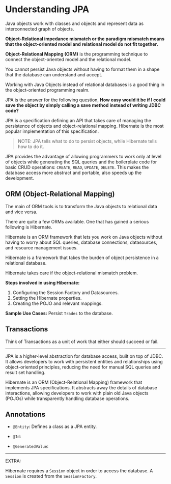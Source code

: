 # Understanding JPA

Java objects work with classes and objects and represent data as interconnected graph of objects.

**Object-Relational impedance mismatch or the paradigm mismatch means that the object-oriented model and relational model do not fit together.**

**Object-Relational Mapping (ORM)** is the programming technique to connect the object-oriented model and the relational model.

You cannot persist Java objects without having to format them in a shape that the database can understand and accept.

Working with Java Objects instead of relational databases is a good thing in the object-oriented programming realm.

JPA is the answer for the following question, **How easy would it be if I could save the object by simply calling a save method instead of writing JDBC code?**

JPA is a specification defining an API that takes care of managing the persistence of objects and object-relational mapping. Hibernate is the most popular implementation of this specification.

> NOTE: JPA tells what to do to persist objects, while Hibernate tells how to do it.

JPA provides the advantage of allowing programmers to work only at level of objects while generating the SQL queries and the boilerplate code for basic CRUD operations: `CREATE`, `READ`, `UPDATE`, `DELETE`. This makes the database access more abstract and portable, also speeds up the development.

## ORM (Object-Relational Mapping)

The main of ORM tools is to transform the Java objects to relational data and vice versa.

There are quite a few ORMs available. One that has gained a serious following is Hibernate.

Hibernate is an ORM framework that lets you work on Java objects without having to worry about SQL queries, database connections, datasources, and resource management issues.

Hibernate is a framework that takes the burden of object persistence in a relational database.

Hibernate takes care if the object-relational mismatch problem.

**Steps involved in using Hibernate:**

1. Configuring the Session Factory and Datasources.
2. Setting the Hibernate properties.
3. Creating the POJO and relevant mappings.

**Sample Use Cases:** Persist `Trades` to the database.

## Transactions

Think of Transactions as a unit of work that either should succeed or fail.

---

JPA is a higher-level abstraction for database access, built on top of JDBC. It allows developers to work with persistent entities and relationships using object-oriented principles, reducing the need for manual SQL queries and result set handling.

Hibernate is an ORM (Object-Relational Mapping) framework that implements JPA specifications. It abstracts away the details of database interactions, allowing developers to work with plain old Java objects (POJOs) while transparently handling database operations.

## Annotations

- `@Entity`: Defines a class as a JPA entity.

- `@Id`:

- `@GeneratedValue`:

---

EXTRA:

Hibernate requires a `Session` object in order to access the database. A `Session` is created from the `SessionFactory`.
